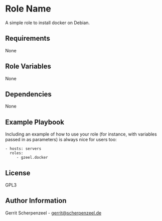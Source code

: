 Role Name
=========

A simple role to install docker on Debian.

Requirements
------------

None

Role Variables
--------------

None

Dependencies
------------

None

Example Playbook
----------------

Including an example of how to use your role (for instance, with variables passed in as parameters) is always nice for users too:

    - hosts: servers
      roles:
         - gzeel.docker

License
-------

GPL3

Author Information
------------------

Gerrit Scherpenzeel - gerrit@scherpenzeel.de
